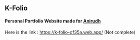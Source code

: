 ## K-Folio
#### Personal Portfolio Website made for [Anirudh](https://github.com/AnirudhDaya)
 Here is the link : https://k-folio-df35a.web.app/  (Not complete)
